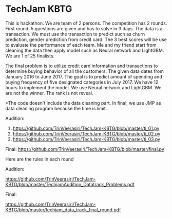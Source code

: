 # TechJam KBTG
This is hackathon. We are team of 2 persons. The competition has 2 rounds. First round, 5 questions are given and has to solve in 3 days. The data is a transaction. We must use the transaction to predict such as churn prediction, gender prediction from credit card. The 3 best scores will be use to evaluate the performance of each team. Me and my friend start from cleaning the data then apply model such as Neural network and LightGBM. We are 1 of 25 finalists.

The final problem is to utilize credit card information and transactions to determine buying behavior of all the customers. The given data dates from January 2016 to June 2017. The goal is to predict amount of spending and buying frequency of five designated categories in July 2017. We have 12 hours to implement the model. We use Neural network and LightGBM. We are not the winner. The rank is not reveal.

*The code doesn't include the data cleaning part. In final, we use JMP as data cleaning program because the time is limit.

Audition:
1. https://github.com/TrinVeerasiri/TechJam-KBTG/blob/master/tj_01.py
2. https://github.com/TrinVeerasiri/TechJam-KBTG/blob/master/tj_02.py
3. https://github.com/TrinVeerasiri/TechJam-KBTG/blob/master/tj_03.py

Final:
https://github.com/TrinVeerasiri/TechJam-KBTG/blob/master/final.py

Here are the rules in each round

Audition:

https://github.com/TrinVeerasiri/TechJam-KBTG/blob/master/TechjamAudition_Datatrack_Problems.pdf

Final:

https://github.com/TrinVeerasiri/TechJam-KBTG/blob/master/techjam_data_track_final_round.pdf
